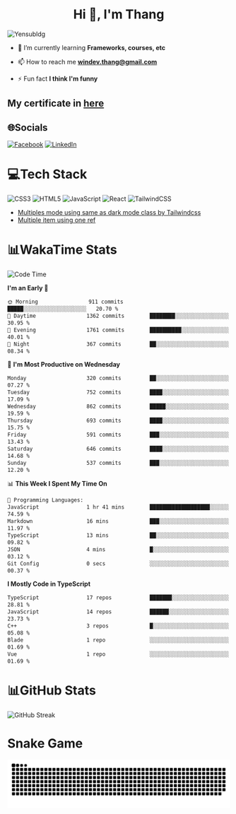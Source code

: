<h1 align="center">Hi 👋, I'm Thang</h1>

![Yensubldg](https://readme-typing-svg.demolab.com?font=Fira+Code&weight=600&pause=1000&color=F5F5F2&center=true&vCenter=true&width=435&lines=Trying+to+be+a+Software+Engineering)

<!--
![](https://komarev.com/ghpvc/?username=yensubldg&label=Visitors+Count&color=brightgreen) -->

- 🌱 I’m currently learning **Frameworks, courses, etc**

- 📫 How to reach me **<windev.thang@gmail.com>**

- ⚡ Fun fact **I think I'm funny**

## My certificate in [here](./MY_CERTIFICATE.md)

## 🌐Socials

[![Facebook](https://img.shields.io/badge/Facebook-%231877F2.svg?logo=Facebook&logoColor=white)](https://facebook.com/yensubldg) [![LinkedIn](https://img.shields.io/badge/LinkedIn-%230077B5.svg?logo=linkedin&logoColor=white)](https://linkedin.com/in/yensubldg)

# 💻Tech Stack

![CSS3](https://img.shields.io/badge/css3-%231572B6.svg?style=for-the-badge&logo=css3&logoColor=white) ![HTML5](https://img.shields.io/badge/html5-%23E34F26.svg?style=for-the-badge&logo=html5&logoColor=white) ![JavaScript](https://img.shields.io/badge/javascript-%23323330.svg?style=for-the-badge&logo=javascript&logoColor=%23F7DF1E) ![React](https://img.shields.io/badge/react-%2320232a.svg?style=for-the-badge&logo=react&logoColor=%2361DAFB) ![TailwindCSS](https://img.shields.io/badge/tailwindcss-%2338B2AC.svg?style=for-the-badge&logo=tailwind-css&logoColor=white)

<!-- BLOG-POST-LIST:START -->
- [Multiples mode using same as dark mode class by Tailwindcss](https://dev.to/yensubldg/multiples-mode-using-same-as-dark-mode-class-by-tailwindcss-56p4)
- [Multiple item using one ref](https://dev.to/yensubldg/multiple-item-using-one-ref-1288)
<!-- BLOG-POST-LIST:END -->

# 📊WakaTime Stats

<!--START_SECTION:waka-->
![Code Time](http://img.shields.io/badge/Code%20Time-3%2C063%20hrs%203%20mins-blue)

**I'm an Early 🐤** 

```text
🌞 Morning                911 commits         █████░░░░░░░░░░░░░░░░░░░░   20.70 % 
🌆 Daytime                1362 commits        ████████░░░░░░░░░░░░░░░░░   30.95 % 
🌃 Evening                1761 commits        ██████████░░░░░░░░░░░░░░░   40.01 % 
🌙 Night                  367 commits         ██░░░░░░░░░░░░░░░░░░░░░░░   08.34 % 
```
📅 **I'm Most Productive on Wednesday** 

```text
Monday                   320 commits         ██░░░░░░░░░░░░░░░░░░░░░░░   07.27 % 
Tuesday                  752 commits         ████░░░░░░░░░░░░░░░░░░░░░   17.09 % 
Wednesday                862 commits         █████░░░░░░░░░░░░░░░░░░░░   19.59 % 
Thursday                 693 commits         ████░░░░░░░░░░░░░░░░░░░░░   15.75 % 
Friday                   591 commits         ███░░░░░░░░░░░░░░░░░░░░░░   13.43 % 
Saturday                 646 commits         ████░░░░░░░░░░░░░░░░░░░░░   14.68 % 
Sunday                   537 commits         ███░░░░░░░░░░░░░░░░░░░░░░   12.20 % 
```


📊 **This Week I Spent My Time On** 

```text
💬 Programming Languages: 
JavaScript               1 hr 41 mins        ███████████████████░░░░░░   74.59 % 
Markdown                 16 mins             ███░░░░░░░░░░░░░░░░░░░░░░   11.97 % 
TypeScript               13 mins             ██░░░░░░░░░░░░░░░░░░░░░░░   09.82 % 
JSON                     4 mins              █░░░░░░░░░░░░░░░░░░░░░░░░   03.12 % 
Git Config               0 secs              ░░░░░░░░░░░░░░░░░░░░░░░░░   00.37 % 
```

**I Mostly Code in TypeScript** 

```text
TypeScript               17 repos            ███████░░░░░░░░░░░░░░░░░░   28.81 % 
JavaScript               14 repos            ██████░░░░░░░░░░░░░░░░░░░   23.73 % 
C++                      3 repos             █░░░░░░░░░░░░░░░░░░░░░░░░   05.08 % 
Blade                    1 repo              ░░░░░░░░░░░░░░░░░░░░░░░░░   01.69 % 
Vue                      1 repo              ░░░░░░░░░░░░░░░░░░░░░░░░░   01.69 % 
```




<!--END_SECTION:waka-->

# 📊GitHub Stats

![GitHub Streak](https://streak-stats.demolab.com?user=yensubldg&theme=tokyonight&border_radius=8)

# Snake Game

![Snake eating my contribution graph](./github-contribution-grid-snake.svg)
